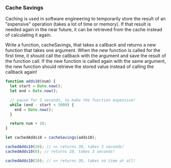 ### Cache Savings
Caching is used in software engineering to temporarily store the result of an "expensive" operation (takes a lot of time or memory). If that result is needed again in the near future, it can be retrieved from the cache instead of calculating it again.

Write a function, cacheSavings, that takes a callback and returns a new function that takes one argument. When the new function is called for the first time, it should call the callback with the argument and save the result of the function call. If the new function is called again with the same argument, the new function should retrieve the stored value instead of calling the callback again!

```javascript
function adds10(num) {
  let start = Date.now();
  let end = Date.now();

  // pause for 3 seconds, to make the function expensive!
  while (end - start < 3000) {
    end = Date.now();
  }

  return num + 10;
}

let cachedAdds10 = cacheSavings(adds10);

cachedAdds10(20); // => returns 30, takes 3 seconds!
cachedAdds10(0); // returns 10, takes 3 seconds!

cachedAdds10(20); // => returns 30, takes no time at all!
```
